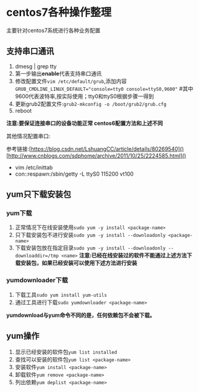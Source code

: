 # centos7各种操作整理

主要针对centos7系统进行各种业务配置

## 支持串口通讯
1. dmesg | grep tty
2. 第一步输出**enable**代表支持串口通讯
3. 修改配置文件`vim /etc/default/grub`,添加内容`GRUB_CMDLINE_LINUX_DEFAULT="console=tty0 console=ttyS0,9600"` #其中9600代表波特率,按实际使用；tty0和ttyS0根据步骤一得到
4. 更新grub2配置文件:`grub2-mkconfig -o /boot/grub2/grub.cfg`
5. reboot 

**注意:要保证连接串口的设备功能正常 centos6配置方法和上述不同**

其他情况配置串口:

参考链接:[https://blog.csdn.net/LshuangCC/article/details/80269540]()
[http://www.cnblogs.com/sdphome/archive/2011/10/25/2224585.html]()   
- vim /etc/inittab
- con::respawn:/sbin/getty -L ttyS0 115200 vt100

## yum只下载安装包

### yum下载
1. 正常情况下在线安装使用`sudo yum -y install <package-name>`
2. 只下载安装包不进行安装`sudo yum -y install --downloadonly <package-name>`
3. 下载安装包放在指定目录`sudo yum -y install --downloadonly --downloaddir=/tmp <name>`
**注意:已经在线安装过的软件不能通过上述方法下载安装包，如果已经安装可以使用下述方法进行安装**

### yumdownloader下载
1. 下载工具`sudo yum install yum-utils`
2. 通过工具进行下载`sudo yumdownloader <package-name>`

**yumdownload与yum命令不同的是，任何依赖包不会被下载。**

## yum操作
1. 显示已经安装的软件包`yum list installed`
2. 查找可以安装的软件包`yum list <package-name>`
3. 安装软件`yum install <package-name>`
4. 卸载软件`yum remove <package-name>`
5. 列出依赖`yum deplist <package-name>`